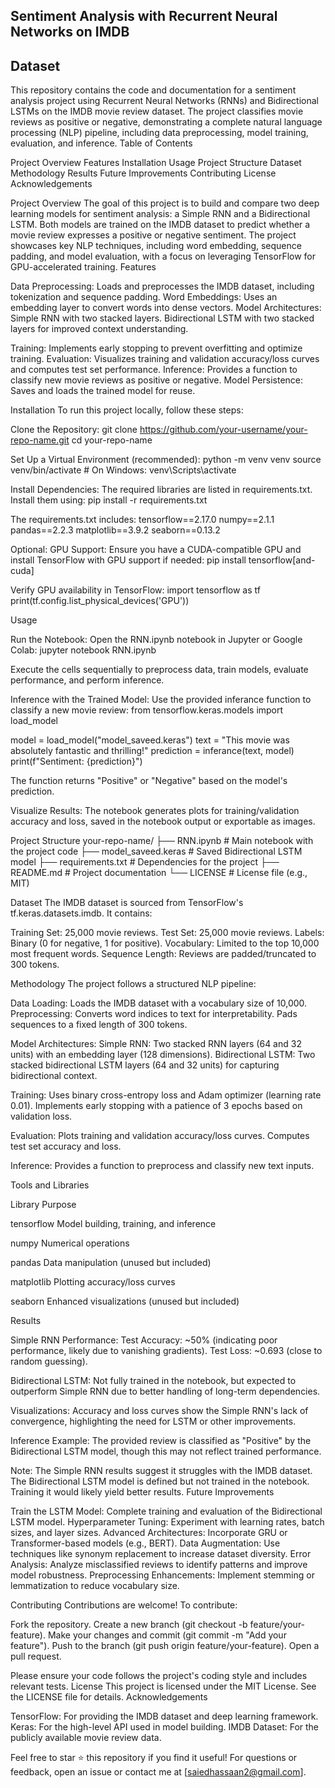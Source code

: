 ## Sentiment Analysis with Recurrent Neural Networks on IMDB 

## Dataset
This repository contains the code and documentation for a sentiment analysis project using Recurrent Neural Networks (RNNs) and Bidirectional LSTMs on the IMDB movie review dataset. The project classifies movie reviews as positive or negative, demonstrating a complete natural language processing (NLP) pipeline, including data preprocessing, model training, evaluation, and inference.
Table of Contents

Project Overview
Features
Installation
Usage
Project Structure
Dataset
Methodology
Results
Future Improvements
Contributing
License
Acknowledgements

Project Overview
The goal of this project is to build and compare two deep learning models for sentiment analysis: a Simple RNN and a Bidirectional LSTM. Both models are trained on the IMDB dataset to predict whether a movie review expresses a positive or negative sentiment. The project showcases key NLP techniques, including word embedding, sequence padding, and model evaluation, with a focus on leveraging TensorFlow for GPU-accelerated training.
Features

Data Preprocessing: Loads and preprocesses the IMDB dataset, including tokenization and sequence padding.
Word Embeddings: Uses an embedding layer to convert words into dense vectors.
Model Architectures:
Simple RNN with two stacked layers.
Bidirectional LSTM with two stacked layers for improved context understanding.


Training: Implements early stopping to prevent overfitting and optimize training.
Evaluation: Visualizes training and validation accuracy/loss curves and computes test set performance.
Inference: Provides a function to classify new movie reviews as positive or negative.
Model Persistence: Saves and loads the trained model for reuse.

Installation
To run this project locally, follow these steps:

Clone the Repository:
git clone https://github.com/your-username/your-repo-name.git
cd your-repo-name


Set Up a Virtual Environment (recommended):
python -m venv venv
source venv/bin/activate  # On Windows: venv\Scripts\activate


Install Dependencies: The required libraries are listed in requirements.txt. Install them using:
pip install -r requirements.txt

The requirements.txt includes:
tensorflow==2.17.0
numpy==2.1.1
pandas==2.2.3
matplotlib==3.9.2
seaborn==0.13.2


Optional: GPU Support: Ensure you have a CUDA-compatible GPU and install TensorFlow with GPU support if needed:
pip install tensorflow[and-cuda]

Verify GPU availability in TensorFlow:
import tensorflow as tf
print(tf.config.list_physical_devices('GPU'))



Usage

Run the Notebook: Open the RNN.ipynb notebook in Jupyter or Google Colab:
jupyter notebook RNN.ipynb

Execute the cells sequentially to preprocess data, train models, evaluate performance, and perform inference.

Inference with the Trained Model: Use the provided inferance function to classify a new movie review:
from tensorflow.keras.models import load_model

model = load_model("model_saveed.keras")
text = "This movie was absolutely fantastic and thrilling!"
prediction = inferance(text, model)
print(f"Sentiment: {prediction}")

The function returns "Positive" or "Negative" based on the model's prediction.

Visualize Results: The notebook generates plots for training/validation accuracy and loss, saved in the notebook output or exportable as images.


Project Structure
your-repo-name/
├── RNN.ipynb                   # Main notebook with the project code
├── model_saveed.keras         # Saved Bidirectional LSTM model
├── requirements.txt           # Dependencies for the project
├── README.md                  # Project documentation
└── LICENSE                    # License file (e.g., MIT)

Dataset
The IMDB dataset is sourced from TensorFlow's tf.keras.datasets.imdb. It contains:

Training Set: 25,000 movie reviews.
Test Set: 25,000 movie reviews.
Labels: Binary (0 for negative, 1 for positive).
Vocabulary: Limited to the top 10,000 most frequent words.
Sequence Length: Reviews are padded/truncated to 300 tokens.

Methodology
The project follows a structured NLP pipeline:

Data Loading: Loads the IMDB dataset with a vocabulary size of 10,000.
Preprocessing:
Converts word indices to text for interpretability.
Pads sequences to a fixed length of 300 tokens.


Model Architectures:
Simple RNN: Two stacked RNN layers (64 and 32 units) with an embedding layer (128 dimensions).
Bidirectional LSTM: Two stacked bidirectional LSTM layers (64 and 32 units) for capturing bidirectional context.


Training:
Uses binary cross-entropy loss and Adam optimizer (learning rate 0.01).
Implements early stopping with a patience of 3 epochs based on validation loss.


Evaluation:
Plots training and validation accuracy/loss curves.
Computes test set accuracy and loss.


Inference:
Provides a function to preprocess and classify new text inputs.



Tools and Libraries



Library
Purpose



tensorflow
Model building, training, and inference


numpy
Numerical operations


pandas
Data manipulation (unused but included)


matplotlib
Plotting accuracy/loss curves


seaborn
Enhanced visualizations (unused but included)


Results

Simple RNN Performance:
Test Accuracy: ~50% (indicating poor performance, likely due to vanishing gradients).
Test Loss: ~0.693 (close to random guessing).


Bidirectional LSTM:
Not fully trained in the notebook, but expected to outperform Simple RNN due to better handling of long-term dependencies.


Visualizations:
Accuracy and loss curves show the Simple RNN's lack of convergence, highlighting the need for LSTM or other improvements.


Inference Example:
The provided review is classified as "Positive" by the Bidirectional LSTM model, though this may not reflect trained performance.



Note: The Simple RNN results suggest it struggles with the IMDB dataset. The Bidirectional LSTM model is defined but not trained in the notebook. Training it would likely yield better results.
Future Improvements

Train the LSTM Model: Complete training and evaluation of the Bidirectional LSTM model.
Hyperparameter Tuning: Experiment with learning rates, batch sizes, and layer sizes.
Advanced Architectures: Incorporate GRU or Transformer-based models (e.g., BERT).
Data Augmentation: Use techniques like synonym replacement to increase dataset diversity.
Error Analysis: Analyze misclassified reviews to identify patterns and improve model robustness.
Preprocessing Enhancements: Implement stemming or lemmatization to reduce vocabulary size.

Contributing
Contributions are welcome! To contribute:

Fork the repository.
Create a new branch (git checkout -b feature/your-feature).
Make your changes and commit (git commit -m "Add your feature").
Push to the branch (git push origin feature/your-feature).
Open a pull request.

Please ensure your code follows the project's coding style and includes relevant tests.
License
This project is licensed under the MIT License. See the LICENSE file for details.
Acknowledgements

TensorFlow: For providing the IMDB dataset and deep learning framework.
Keras: For the high-level API used in model building.
IMDB Dataset: For the publicly available movie review data.


Feel free to star ⭐ this repository if you find it useful! For questions or feedback, open an issue or contact me at [saiedhassaan2@gmail.com].

